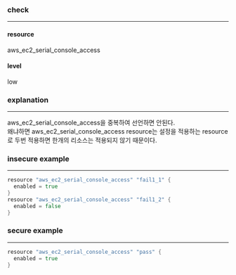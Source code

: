 ### check

---

#### resource
aws_ec2_serial_console_access

#### level
low

### explanation

---

aws_ec2_serial_console_access을 중복하여 선언하면 안된다. <br />
왜냐하면 aws_ec2_serial_console_access resource는 설정을 적용하는 resource로 두번 적용하면 한개의 리소스는 적용되지 않기 때문이다.


### insecure example

---

```go
resource "aws_ec2_serial_console_access" "fail1_1" {
  enabled = true
}
resource "aws_ec2_serial_console_access" "fail1_2" {
  enabled = false
}
```


### secure example

---

```go
resource "aws_ec2_serial_console_access" "pass" {
  enabled = true
}
```
